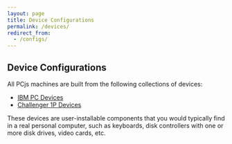 ```yaml
---
layout: page
title: Device Configurations
permalink: /devices/
redirect_from:
  - /configs/
---
```


Device Configurations
---

All PCjs machines are built from the following collections of devices:
 
* [IBM PC Devices](pc/)
* [Challenger 1P Devices](c1p/)

These devices are user-installable components that you would typically find in a real personal computer,
such as keyboards, disk controllers with one or more disk drives, video cards, etc.
